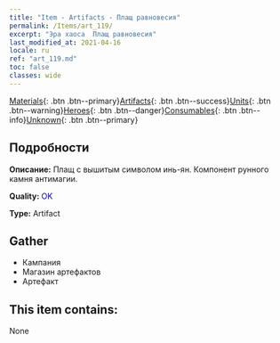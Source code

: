 ```yaml
---
title: "Item - Artifacts - Плащ равновесия"
permalink: /Items/art_119/
excerpt: "Эра хаоса  Плащ равновесия"
last_modified_at: 2021-04-16
locale: ru
ref: "art_119.md"
toc: false
classes: wide
---
```

 [Materials](/ru/Items/){: .btn .btn--primary}[Artifacts](/ru/Items/Artifacts/){: .btn .btn--success}[Units](/ru/Items/Units/){: .btn .btn--warning}[Heroes](/ru/Items/Heroes/){: .btn .btn--danger}[Consumables](/ru/Items/Consumables/){: .btn .btn--info}[Unknown](/ru/Items/Unknown/){: .btn .btn--primary}

## Подробности
 **Описание:** Плащ с вышитым символом инь-ян. Компонент рунного камня антимагии.

 **Quality:** <span style="color: #0000CD">OK</span>

 **Type:** Artifact

## Gather

*    Кампания 
*    Магазин артефактов 
*    Артефакт 

## This item contains:

  None


